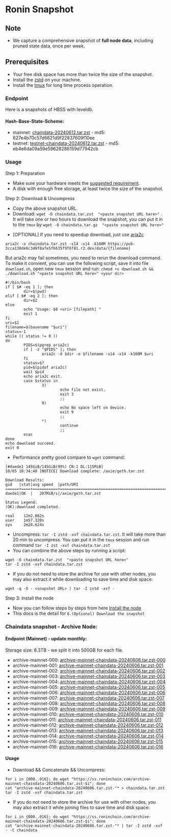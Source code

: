 # Ronin Snapshot

## Note
- We capture a comprehensive snapshot of **full node data**, including pruned state data, once per week.

## Prerequisites
- Your free disk space has more than twice the size of the snapshot.
- Install the [zstd](https://github.com/facebook/zstd) on your machine.
- Install the [tmux](https://github.com/tmux/tmux/wiki/Installing) for long time process operation.


### Endpoint

Here is a snapshots of HBSS with leveldb.

#### Hash-Base-State-Scheme:

- mainnet: [chaindata-20240612.tar.zst](https://pub-3cca138de6c349f8afe5f6635f9f6f81.r2.dev/data/chaindata-20240612.tar.zst) - md5: 627e4b70c57d6621d9f22837609f10ee
- testnet: [testnet-chaindata-20240612.tar.zst](https://pub-3cca138de6c349f8afe5f6635f9f6f81.r2.dev/data/testnet-chaindata-20240612.tar.zst) - md5: eb4e6da09a59e59628286159d77942cb

### Usage

Step 1: Preparation
- Make sure your hardware meets the [suggested requirement](https://docs.roninchain.com/docs/node-operators/mainnet/non-validator#install-the-node).
- A disk with enough free storage, at least twice the size of the snapshot.

Step 2: Download & Uncompress
- Copy the above snapshot URL.
- Download:  `wget -O chaindata.tar.zst  "<paste snapshot URL here>"` . It will take one or two hours to download the snapshot, you can put it in to the `tmux` by `wget -O chaindata.tar.gz  "<paste snapshot URL here>"`


* [OPTIONAL] If you need to speedup download, just use [aria2c](https://github.com/aria2/aria2)
```
aria2c -o chaindata.tar.zst -s14 -x14 -k100M https://pub-3cca138de6c349f8afe5f6635f9f6f81.r2.dev/data/{filename}
```

But aria2c may fail sometimes, you need to rerun the download command. To make it convient, you can use the following script, save it into file `download.sh`, open new `tmux` session and run: `chmod +x download.sh && ./download.sh "<paste snapshot URL here>" <your dir>`
```
#!/bin/bash
if [ $# -eq 1 ]; then
        dir=$(pwd)
elif [ $# -eq 2 ]; then
        dir=$2
else
        echo "Usage: $0 <uri> [filepath] "
        exit 1
fi
uri=$1
filename=$(basename "$uri")
status=-1
while (( status != 0 ))
do
        PIDS=$(pgrep aria2c)
        if [ -z "$PIDS" ]; then
                aria2c -d $dir -o $filename -s14 -x14 -k100M $uri
        fi
        status=$?
        pid=$(pidof aria2c)
        wait $pid
        echo aria2c exit.
        case $status in
                3)
                        echo file not exist.
                        exit 3
                        ;;
                9)
                        echo No space left on device.
                        exit 9
                        ;;
                *)
                        continue
                        ;;
        esac
done
echo download succeed.
exit 0
```

- Performance pretty good compare to `wget` command:

```
[#daede1 145GiB/145GiB(99%) CN:1 DL:115MiB]
10/05 10:34:40 [NOTICE] Download complete: /axie/geth.tar.zst

Download Results:
gid   |stat|avg speed  |path/URI
======+====+===========+=======================================================
daede1|OK  |   207MiB/s|/axie/geth.tar.zst

Status Legend:
(OK):download completed.

real    12m2.862s
user    1m57.320s
sys     2m28.624s
```

- Uncompress: `tar -I zstd -xvf chaindata.tar.zst`. It will take more than 20 min to uncompress. You can put it in the `tmux` session and run command `tar -I zst -xvf chaindata.tar.zst`
- You can combine the above steps by running a script:

```
wget -O chaindata.tar.zst  "<paste snapshot URL here>"
tar -I zstd -xvf chaindata.tar.zst
```


- If you do not need to store the archive for use with other nodes, you may also extract it while downloading to save time and disk space:
```
wget -q -O - <snapshot URL> | tar -I zstd -xvf -
```


Step 3: Install the node
- Now you can follow steps by steps from here [Install the node ](https://docs.roninchain.com/docs/node-operators/mainnet/non-validator#install-the-node)
- This docs is the detail for `6.(Optional) Download the snapshot`

### Chaindata snapshot - Archive Node:

#### Endpoint (Mainnet) - update monthly:

Storage size: 8.3TB - we split it into 500GB for each file.

- archive-mainnet-000: [archive-mainnet-chaindata-20240606.tar.zst-000](https://ss.roninchain.com/archive-mainnet-chaindata-20240606.tar.zst-000)
- archive-mainnet-001: [archive-mainnet-chaindata-20240606.tar.zst-001](https://ss.roninchain.com/archive-mainnet-chaindata-20240606.tar.zst-001)
- archive-mainnet-002: [archive-mainnet-chaindata-20240606.tar.zst-002](https://ss.roninchain.com/archive-mainnet-chaindata-20240606.tar.zst-002)
- archive-mainnet-003: [archive-mainnet-chaindata-20240606.tar.zst-003](https://ss.roninchain.com/archive-mainnet-chaindata-20240606.tar.zst-003)
- archive-mainnet-004: [archive-mainnet-chaindata-20240606.tar.zst-004](https://ss.roninchain.com/archive-mainnet-chaindata-20240606.tar.zst-004)
- archive-mainnet-005: [archive-mainnet-chaindata-20240606.tar.zst-005](https://ss.roninchain.com/archive-mainnet-chaindata-20240606.tar.zst-005)
- archive-mainnet-006: [archive-mainnet-chaindata-20240606.tar.zst-006](https://ss.roninchain.com/archive-mainnet-chaindata-20240606.tar.zst-006)
- archive-mainnet-007: [archive-mainnet-chaindata-20240606.tar.zst-007](https://ss.roninchain.com/archive-mainnet-chaindata-20240606.tar.zst-007)
- archive-mainnet-008: [archive-mainnet-chaindata-20240606.tar.zst-008](https://ss.roninchain.com/archive-mainnet-chaindata-20240606.tar.zst-008)
- archive-mainnet-009: [archive-mainnet-chaindata-20240606.tar.zst-009](https://ss.roninchain.com/archive-mainnet-chaindata-20240606.tar.zst-009)
- archive-mainnet-010: [archive-mainnet-chaindata-20240606.tar.zst-010](https://ss.roninchain.com/archive-mainnet-chaindata-20240606.tar.zst-010)
- archive-mainnet-011: [archive-mainnet-chaindata-20240606.tar.zst-011](https://ss.roninchain.com/archive-mainnet-chaindata-20240606.tar.zst-011)
- archive-mainnet-012: [archive-mainnet-chaindata-20240606.tar.zst-012](https://ss.roninchain.com/archive-mainnet-chaindata-20240606.tar.zst-012)
- archive-mainnet-013: [archive-mainnet-chaindata-20240606.tar.zst-013](https://ss.roninchain.com/archive-mainnet-chaindata-20240606.tar.zst-013)
- archive-mainnet-014: [archive-mainnet-chaindata-20240606.tar.zst-014](https://ss.roninchain.com/archive-mainnet-chaindata-20240606.tar.zst-014)
- archive-mainnet-015: [archive-mainnet-chaindata-20240606.tar.zst-015](https://ss.roninchain.com/archive-mainnet-chaindata-20240606.tar.zst-015)
- archive-mainnet-016: [archive-mainnet-chaindata-20240606.tar.zst-016](https://ss.roninchain.com/archive-mainnet-chaindata-20240606.tar.zst-016)



#### Usage
- Download && Concatenate && Uncompress:

```shell
for i in {000..016}; do wget "https://ss.roninchain.com/archive-mainnet-chaindata-20240606.tar.zst-$i"; done
cat "archive-mainnet-chaindata-20240606.tar.zst-"* > chaindata.tar.zst
tar -I zstd -xvf chaindata.tar.zst
```

- If you do not need to store the archive for use with other nodes, you may also extract it while joining files to save time and disk space:

```shell
for i in {000..016}; do wget "https://ss.roninchain.com/archive-mainnet-chaindata-20240606.tar.zst-$i"; done
cat "archive-mainnet-chaindata-20240606.tar.zst-"* | tar -I zstd -xvf - -C chaindata
```

